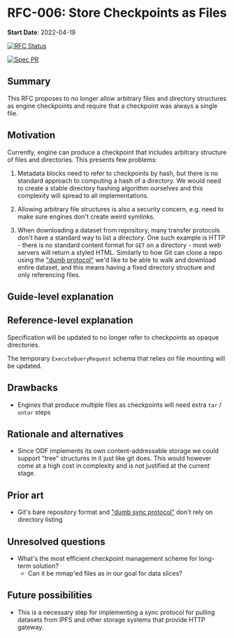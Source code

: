 # RFC-006: Store Checkpoints as Files

**Start Date**: 2022-04-19

[![RFC Status](https://img.shields.io/github/issues/detail/state/kamu-data/open-data-fabric/24?label=RFC%20Status)](https://github.com/kamu-data/open-data-fabric/issues/24)

[![Spec PR](https://img.shields.io/github/pulls/detail/state/kamu-data/open-data-fabric/25?label=Spec%20PR)](https://github.com/kamu-data/open-data-fabric/pull/25)

## Summary

This RFC proposes to no longer allow arbitrary files and directory structures as engine checkpoints and require that a checkpoint was always a single file.

## Motivation

Currently, engine can produce a checkpoint that includes arbitrary structure of files and directories. This presents few problems:

1) Metadata blocks need to refer to checkpoints by hash, but there is no standard approach to computing a hash of a directory. We would need to create a stable directory hashing algorithm ourselves and this complexity will spread to all implementations.

2) Allowing arbitrary file structures is also a security concern, e.g. need to make sure engines don't create weird symlinks.

3) When downloading a dataset from repository, many transfer protocols don't have a standard way to list a directory. One such example is HTTP - there is no standard content format for `GET` on a directory - most web servers will return a styled HTML. Similarly to how Git can clone a repo using the ["dumb protocol"](https://git-scm.com/book/en/v2/Git-Internals-Transfer-Protocols) we'd like to be able to walk and download entire dataset, and this means having a fixed directory structure and only referencing files.

## Guide-level explanation

## Reference-level explanation

Specification will be updated to no longer refer to checkpoints as opaque directories.

The temporary `ExecuteQueryRequest` schema that relies on file mounting will be updated.

## Drawbacks

- Engines that produce multiple files as checkpoints will need extra `tar` / `untar` steps

## Rationale and alternatives

- Since ODF implements its own content-addressable storage we could support "tree" structures in it just like git does. This would however come at a high cost in complexity and is not justified at the current stage.

## Prior art

- Git's bare repository format and  ["dumb sync protocol"](https://git-scm.com/book/en/v2/Git-Internals-Transfer-Protocols) don't rely on directory listing

## Unresolved questions

- What's the most efficient checkpoint management scheme for long-term solution?
  - Can it be mmap'ed files as in our goal for data slices?

## Future possibilities

- This is a necessary step for implementing a sync protocol for pulling datasets from IPFS and other storage systems that provide HTTP gateway.
